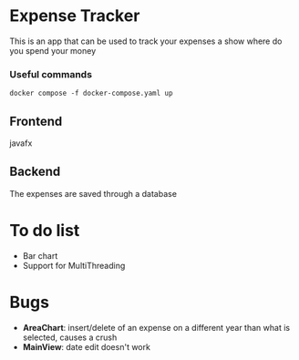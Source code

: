 # Expense Tracker

This is an app that can be used to track your expenses a show where do you spend your money

### Useful commands
```shell
docker compose -f docker-compose.yaml up
```
## Frontend

javafx

## Backend 

The expenses are saved through a database 

# To do list

* Bar chart
* Support for MultiThreading

# Bugs

* __AreaChart__: insert/delete of an expense on a different year than what is selected, causes a crush   
* __MainView__: date edit doesn't work

